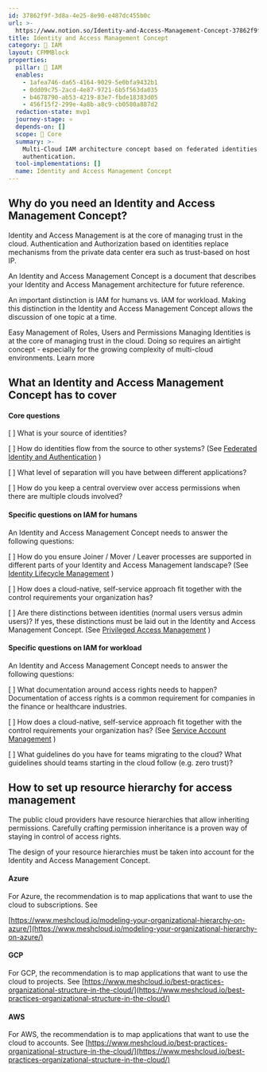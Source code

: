 ```yaml
---
id: 37862f9f-3d8a-4e25-8e90-e487dc455b0c
url: >-
  https://www.notion.so/Identity-and-Access-Management-Concept-37862f9f3d8a4e258e90e487dc455b0c
title: Identity and Access Management Concept
category: 🔐 IAM
layout: CFMMBlock
properties:
  pillar: 🔐 IAM
  enables:
    - 1afea746-da65-4164-9029-5e0bfa9432b1
    - 0dd09c75-2acd-4e87-9721-6b5f563da035
    - b4678790-ab53-4219-83e7-fbde18383d05
    - 456f15f2-299e-4a8b-a8c9-cb0580a887d2
  redaction-state: mvp1
  journey-stage: ⭐️
  depends-on: []
  scope: 🏢 Core
  summary: >-
    Multi-Cloud IAM architecture concept based on federated identities and
    authentication.
  tool-implementations: []
  name: Identity and Access Management Concept
---
```


## Why do you need an Identity and Access Management Concept?

Identity and Access Management is at the core of managing trust in the cloud. Authentication and Authorization based on identities replace mechanisms from the private data center era such as trust-based on host IP.

An Identity and Access Management Concept is a document that describes your Identity and Access Management architecture for future reference.

An important distinction is IAM for humans vs. IAM for workload. Making this distinction in the Identity and Access Management Concept allows the discussion of one topic at a time.

<!--notion-markdown-cms:raw-->
<CallToAction>
  <CtaHeader>Easy Management of Roles, Users and Permissions</CtaHeader>
  <CtaText>Managing Identities is at the core of managing trust in the cloud. Doing so requires an airtight concept - especially for the growing complexity of multi-cloud environments.</CtaText>
  <CtaButton class="btn-primary" url="https://www.meshcloud.io/2021/01/19/the-cloud-identity-and-access-management-guide-for-2021/">Learn more</CtaButton>
</CallToAction>

## What an Identity and Access Management Concept has to cover

#### Core questions

[ ] What is your source of identities?

[ ] How do identities flow from the source to other systems? (See [Federated Identity and Authentication](/maturity-model/iam/federated-identity-and-authentication.md) )

[ ] What level of separation will you have between different applications?

[ ] How do you keep a central overview over access permissions when there are multiple clouds involved?

#### Specific questions on IAM for humans

An Identity and Access Management Concept needs to answer the following questions:

[ ] How do you ensure Joiner / Mover / Leaver processes are supported in different parts of your Identity and Access Management landscape? (See [Identity Lifecycle Management](/maturity-model/iam/identity-lifecycle-management.md) )

[ ] How does a cloud-native, self-service approach fit together with the control requirements your organization has?

[ ] Are there distinctions between identities (normal users versus admin users)? If yes, these distinctions must be laid out in the Identity and Access Management Concept. (See [Privileged Access Management](/maturity-model/iam/privileged-access-management.md) )

#### Specific questions on IAM for workload

An Identity and Access Management Concept needs to answer the following questions:

[ ] What documentation around access rights needs to happen? Documentation of access rights is a common requirement for companies in the finance or healthcare industries.

[ ] How does a cloud-native, self-service approach fit together with the control requirements your organization has? (See [Service Account Management](/maturity-model/iam/service-account-management.md) )

[ ] What guidelines do you have for teams migrating to the cloud? What guidelines should teams starting in the cloud follow (e.g. zero trust)?

## How to set up resource hierarchy for access management

The public cloud providers have resource hierarchies that allow inheriting permissions. Carefully crafting permission inheritance is a proven way of staying in control of access rights.

The design of your resource hierarchies must be taken into account for the Identity and Access Management Concept.

#### Azure

For Azure, the recommendation is to map applications that want to use the cloud to subscriptions. See

[https://www.meshcloud.io/modeling-your-organizational-hierarchy-on-azure/](https://www.meshcloud.io/modeling-your-organizational-hierarchy-on-azure/)

#### GCP

For GCP, the recommendation is to map applications that want to use the cloud to projects. See [https://www.meshcloud.io/best-practices-organizational-structure-in-the-cloud/](https://www.meshcloud.io/best-practices-organizational-structure-in-the-cloud/)

#### AWS

For AWS, the recommendation is to map applications that want to use the cloud to accounts. See [https://www.meshcloud.io/best-practices-organizational-structure-in-the-cloud/](https://www.meshcloud.io/best-practices-organizational-structure-in-the-cloud/)

